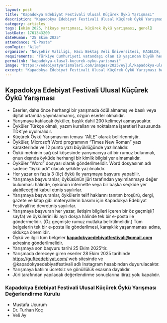 ```yaml
---
layout: post
title: "Kapadokya Edebiyat Festivali Ulusal Küçürek Öykü Yarışması"
description: "Kapadokya Edebiyat Festivali Ulusal Küçürek Öykü Yarışması başvuruları başladı"
category: articles
tags: [ekim 2025, hikaye yarışması, küçürek öykü yarışması, genel]
lastDate: 1761343200
dateHuman: "25 Ekim 2025"
attendance: "E-Posta"
comTopic: "Aile"
organizer: "Nevşehir Valiliği, Hacı Bektaş Veli Üniversitesi, KAGELDE, Güfte Edebiyat Dergisi"
requirements: "Türkiye Cumhuriyeti vatandaşı olan 18 yaşından büyük herkes katılabilir."
permalink: "kapadokya-ulusal-kucurek-oyku-yarismasi"
image: "https://edebiyatyarismalari.com/images/2025/eylul/kapadokya-ulusal-kucurek-oyku-yarismasi.webp"
excerpt: "Kapadokya Edebiyat Festivali Ulusal Küçürek Öykü Yarışması başvuruları başladı"
---
```


## Kapadokya Edebiyat Festivali Ulusal Küçürek Öykü Yarışması

- Eserler, daha önce herhangi bir yarışmada ödül almamış ve basılı veya dijital ortamda yayımlanmamış, özgün eserler olmalıdır.
- Yarışmaya katılacak öyküler, başlık dahil 200 kelimeyi aşmayacaktır.
- Öyküler Türkçe olmalı, yazım kuralları ve noktalama işaretleri hususunda TDK’ye uyulmalıdır.
- Küçürek Öykü Yarışmasının teması “AİLE” olarak belirlenmiştir.
- Öyküler, Microsoft Word programının “Times New Roman” yazı karakterinde ve 12 punto yazı büyüklüğünde yazılmalıdır.
- Öykü metninin sağ üst köşesinde yarışmacıya ait bir rumuz bulunmalı, onun dışında öyküde herhangi bir kimlik bilgisi yer almamalıdır.
- Öyküler “Word” dosyası olarak gönderilmelidir. Word dosyasının adı sadece “öykü adı” olacak şekilde yazılmalıdır.
- Her yazar en fazla 3 (üç) öykü ile yarışmaya başvuru yapabilir.
- Yarışmaya başvuranlar; öyküsünün jüri tarafından yayımlanmaya değer bulunması hâlinde, öykünün internette veya bir başka seçkide yer alabileceğini kabul etmiş sayılırlar.
- Yarışmaya başvuranlar, öykülerin telif haklarını tanıtım broşürü, dergi, gazete ve kitap gibi materyallerin basımı için Kapadokya Edebiyat Festivali’ne devretmiş sayılırlar.
- Yarışmaya başvuran her yazar, iletişim bilgileri içeren bir öz geçmişi(1 sayfa) ve öykülerini iki ayrı dosya hâlinde tek bir e-posta ile göndermelidir. (Öz geçmişte rumuz mutlaka belirtilmelidir.) Tüm belgelerin tek bir e-posta ile gönderilmesi, karışıklık yaşanmaması adına, oldukça önemlidir.
- Öykü ve ilgili tüm belgeler **kapadokyaedebiyatfestivali@gmail.com** adresine gönderilmelidir.
- Yarışmaya son başvuru tarihi 25 Ekim 2025’tir.
- Yarışmada dereceye giren eserler 28 Ekim 2025 tarihinde https://gufteedebiyat.com/ web sitesinde ve @kapadokyaedebiyatfestivali adlı Instagram hesabından duyurulacaktır.
- Yarışmaya katılım ücretsiz ve gönüllülük esasına dayalıdır.
- Jüri tarafından yapılacak değerlendirme sonuçlarına itiraz yolu kapalıdır.

### Kapadokya Edebiyat Festivali Ulusal Küçürek Öykü Yarışması Değerlendirme Kurulu

- Mustafa Uçurum
- Dr. Turhan Koç
- Veli Ay
